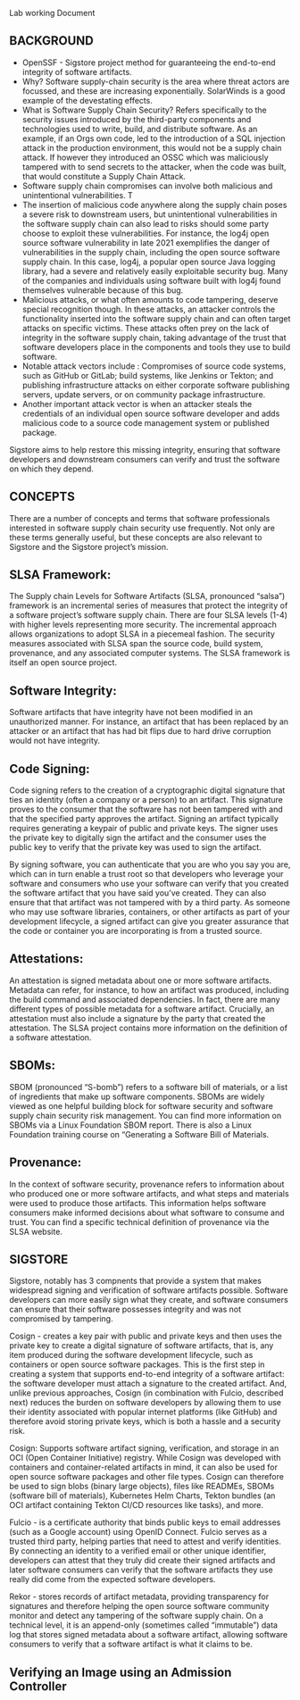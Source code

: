Lab working Document

BACKGROUND
------------------

- OpenSSF - Sigstore project method for guaranteeing the end-to-end integrity of software artifacts.
- Why? Software supply-chain security is the area where threat actors are focussed, and these are increasing exponentially. SolarWinds is a good example of the devestating effects.
- What is Software Supply Chain Security? Refers specifically to the security issues introduced by the third-party components and technologies used to write, build, and distribute software. As an example, if an Orgs own code, led to the introduction of a SQL injection attack in the production environment, this would not be a supply chain attack. If however they introduced an OSSC which was maliciously tampered with to send secrets to the attacker, when the code was built, that would constitute a Supply Chain Attack.
- Software supply chain compromises can involve both malicious and unintentional vulnerabilities. T
- The insertion of malicious code anywhere along the supply chain poses a severe risk to downstream users, but unintentional vulnerabilities in the software supply chain can also lead to risks should some party choose to exploit these vulnerabilities. For instance, the log4j open source software vulnerability in late 2021 exemplifies the danger of vulnerabilities in the supply chain, including the open source software supply chain. In this case, log4j, a popular open source Java logging library, had a severe and relatively easily exploitable security bug. Many of the companies and individuals using software built with log4j found themselves vulnerable because of this bug.
- Malicious attacks, or what often amounts to code tampering, deserve special recognition though. In these attacks, an attacker controls the functionality inserted into the software supply chain and can often target attacks on specific victims. These attacks often prey on the lack of integrity in the software supply chain, taking advantage of the trust that software developers place in the components and tools they use to build software. 
- Notable attack vectors include : Compromises of source code systems, such as GitHub or GitLab; build systems, like Jenkins or Tekton; and publishing infrastructure attacks on either corporate software publishing servers, update servers, or on community package infrastructure. 
- Another important attack vector is when an attacker steals the credentials of an individual open source software developer and adds malicious code to a source code management system or published package.

Sigstore aims to help restore this missing integrity, ensuring that software developers and downstream consumers can verify and trust the software on which they depend.

CONCEPTS
---------------------
There are a number of concepts and terms that software professionals interested in software supply chain security use frequently. Not only are these terms generally useful, but these concepts are also relevant to Sigstore and the Sigstore project’s mission.

SLSA Framework:
---------------
The Supply chain Levels for Software Artifacts (SLSA, pronounced “salsa”) framework is an incremental series of measures that protect the integrity of a software project’s software supply chain. There are four SLSA levels (1-4) with higher levels representing more security. The incremental approach allows organizations to adopt SLSA in a piecemeal fashion. The security measures associated with SLSA span the source code, build system, provenance, and any associated computer systems. The SLSA framework is itself an open source project.

Software Integrity:
------------------
Software artifacts that have integrity have not been modified in an unauthorized manner. For instance, an artifact that has been replaced by an attacker or an artifact that has had bit flips due to hard drive corruption would not have integrity.

Code Signing:
-------------
Code signing refers to the creation of a cryptographic digital signature that ties an identity (often a company or a person) to an artifact. This signature proves to the consumer that the software has not been tampered with and that the specified party approves the artifact. Signing an artifact typically requires generating a keypair of public and private keys. The signer uses the private key to digitally sign the artifact and the consumer uses the public key to verify that the private key was used to sign the artifact.

By signing software, you can authenticate that you are who you say you are, which can in turn enable a trust root so that developers who leverage your software and consumers who use your software can verify that you created the software artifact that you have said you’ve created. They can also ensure that that artifact was not tampered with by a third party. As someone who may use software libraries, containers, or other artifacts as part of your development lifecycle, a signed artifact can give you greater assurance that the code or container you are incorporating is from a trusted source.


Attestations:
--------------
An attestation is signed metadata about one or more software artifacts. Metadata can refer, for instance, to how an artifact was produced, including the build command and associated dependencies. In fact, there are many different types of possible metadata for a software artifact. Crucially, an attestation must also include a signature by the party that created the attestation. The SLSA project contains more information on the definition of a software attestation.

SBOMs:
-------
SBOM (pronounced “S-bomb”) refers to a software bill of materials, or a list of ingredients that make up software components. SBOMs are widely viewed as one helpful building block for software security and software supply chain security risk management. You can find more information on SBOMs via a Linux Foundation SBOM report. There is also a Linux Foundation training course on “Generating a Software Bill of Materials.

Provenance:
------------
In the context of software security, provenance refers to information about who produced one or more software artifacts, and what steps and materials were used to produce those artifacts. This information helps software consumers make informed decisions about what software to consume and trust. You can find a specific technical definition of provenance via the SLSA website.

SIGSTORE
------------

Sigstore, notably has 3 compnents that provide a system that makes widespread signing and verification of software artifacts possible. Software developers can more easily sign what they create, and software consumers can ensure that their software possesses integrity and was not compromised by tampering.

Cosign - creates a key pair with public and private keys and then uses the private key to create a digital signature of software artifacts, that is, any item produced during the software development lifecycle, such as containers or open source software packages. This is the first step in creating a system that supports end-to-end integrity of a software artifact: the software developer must attach a signature to the created artifact. And, unlike previous approaches, Cosign (in combination with Fulcio, described next) reduces the burden on software developers by allowing them to use their identity associated with popular internet platforms (like GitHub) and therefore avoid storing private keys, which is both a hassle and a security risk.

Cosign: Supports software artifact signing, verification, and storage in an OCI (Open Container Initiative) registry. While Cosign was developed with containers and container-related artifacts in mind, it can also be used for open source software packages and other file types. Cosign can therefore be used to sign blobs (binary large objects), files like READMEs, SBOMs (software bill of materials), Kubernetes Helm Charts, Tekton bundles (an OCI artifact containing Tekton CI/CD resources like tasks), and more.

Fulcio - is a certificate authority that binds public keys to email addresses (such as a Google account) using OpenID Connect. Fulcio serves as a trusted third party, helping parties that need to attest and verify identities. By connecting an identity to a verified email or other unique identifier, developers can attest that they truly did create their signed artifacts and later software consumers can verify that the software artifacts they use really did come from the expected software developers.

Rekor - stores records of artifact metadata, providing transparency for signatures and therefore helping the open source software community monitor and detect any tampering of the software supply chain. On a technical level, it is an append-only (sometimes called “immutable”) data log that stores signed metadata about a software artifact, allowing software consumers to verify that a software artifact is what it claims to be.










Verifying an Image using an Admission Controller
--------------------------------------------------